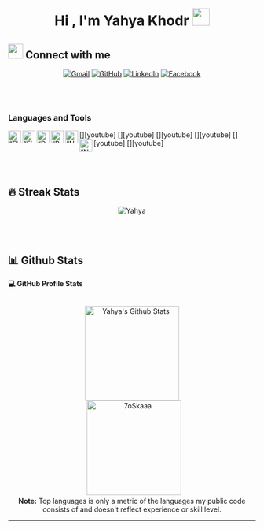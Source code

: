 <h1 align="center">Hi , I'm Yahya Khodr <img src="https://media.giphy.com/media/hvRJCLFzcasrR4ia7z/giphy.gif" width="35"></h1>

<!--
**Yahya-khodr/Yahya-Khodr** is a ✨ _special_ ✨ repository because its `README.md` (this file) appears on your GitHub profile.

Here are some ideas to get you started:

- 🔭 I’m currently working on ...
- 🌱 I’m currently learning ...
- 👯 I’m looking to collaborate on ...
- 🤔 I’m looking for help with ...
- 💬 Ask me about ...
- 📫 How to reach me: ...
- 😄 Pronouns: ...
- ⚡ Fun fact: ...
-->

## <img src="https://media.giphy.com/media/iY8CRBdQXODJSCERIr/giphy.gif" width="30px"> Connect with me
<p align="center">
	<a href="mailto:yahya.khodr97@gmail.com"><img img src="https://img.shields.io/badge/gmail-%23EA4335.svg?style=plastic&logo=gmail&logoColor=white" alt="Gmail"/></a>
	<a href="https://github.com/Yahya-khodr"><img src="https://img.shields.io/badge/github-%23181717.svg?style=plastic&logo=github&logoColor=white" alt="GitHub"/></a>
	<a href="https://www.linkedin.com/in/yahya-khodr/"><img src="https://img.shields.io/badge/linkedin-%230A66C2.svg?style=plastic&logo=linkedin&logoColor=white" alt="LinkedIn"/></a>
	<a href="https://www.facebook.com/profile.php?id=100011031363138"><img src="https://img.shields.io/badge/facebook-%231877F2.svg?style=plastic&logo=facebook&logoColor=white" alt="Facebook"/></a>

</p>


<br />
<br />

### Languages and Tools
[<img align="left" alt=“Flutter” width="26px" src="https://www.vectorlogo.zone/logos/flutterio/flutterio-icon.svg" />][youtube]
[<img align="left" alt=“Firebase” width="26px" src="https://www.vectorlogo.zone/logos/firebase/firebase-icon.svg" />][youtube]
[<img align="left" alt=“Dart” width="26px" src="https://www.vectorlogo.zone/logos/dartlang/dartlang-icon.svg" />][youtube]
[<img align="left" alt=“React” width="26px" src="https://www.vectorlogo.zone/logos/reactjs/reactjs-icon.svg" />][youtube]
[<img align="left" alt=“NodeJs” width="26px" src="https://www.vectorlogo.zone/logos/nodejs/nodejs-ar21.svg" />][youtube]
[<img align="left" alt=“NodeJs” width="26px" src="https://www.vectorlogo.zone/logos/djangoproject/djangoproject-ar21.svg" />][youtube]



<br />
<br />

## 🔥 Streak Stats
<p align="center"><img src="https://github-readme-streak-stats.herokuapp.com/?user=Yahya-khodr&theme=algolia" alt="Yahya" /></p>

<br>
<br/>

## 📊 Github Stats



  <summary><b>💻 GitHub Profile Stats</b></summary>
  <br/>
  <p align="center">
    <a href="https://github.com/anuraghazra/github-readme-stats"><img alt="Yahya's Github Stats" src="https://github-readme-stats.vercel.app/api?username=Yahya-khodr&show_icons=true&count_private=true&theme=algolia" height="192px"/></a>
<br/>
  &nbsp;
	  <img src="https://github-readme-stats.vercel.app/api/top-langs?username=Yahya-khodr&langs_count=10&show_icons=true&locale=en&layout=compact&theme=algolia" alt="7oSkaaa" height="192px"/>
  <br/>
  <b>Note:</b> Top languages is only a metric of the languages my public code consists of and doesn't reflect experience or skill level.
  </p>

----

